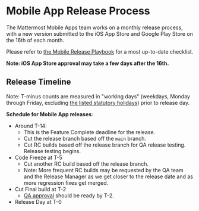 # Mobile App Release Process

The Mattermost Mobile Apps team works on a monthly release process, with a new version submitted to the iOS App Store and Google Play Store on the 16th of each month.

Please refer to [the Mobile Release Playbook](https://community.mattermost.com/playbooks/playbooks/yxb6yyckgbrebe8eiuzmb6w8co/outline) for a most up-to-date checklist.

**Note: iOS App Store approval may take a few days after the 16th.**

## Release Timeline

Note: T-minus counts are measured in "working days" \(weekdays, Monday through Friday, excluding [the listed statutory holidays](https://handbook.mattermost.com/operations/workplace/people/working-at-mattermost/paid-time-off#holidays)\) prior to release day.

**Schedule for Mobile App releases**:
 - Around T-14:
    - This is the Feature Complete deadline for the release.
    - Cut the release branch based off the `main` branch.
    - Cut RC builds based off the release branch for QA release testing. Release testing begins.
 - Code Freeze at T-5
    - Cut another RC build based off the release branch.
    - Note: More frequent RC builds may be requested by the QA team and the Release Manager as we get closer to the release date and as more regression fixes get merged.
 - Cut Final build at T-2
    - [QA approval](https://community.mattermost.com/playbooks/playbooks/8dx9zrs16bbg8eg1hdhw35zdua) should be ready by T-2.
 - Release Day at T-0
